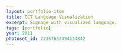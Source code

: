```yaml
---
layout: portfolio-item
title: CCT Language Visualization
excerpt: Signage with visualized language.
tags: [portfolio]
year: 2011
photoset_id: 72157633494134842
---
```

